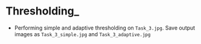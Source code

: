 # Thresholding_
- Performing simple and adaptive thresholding on `Task_3.jpg`. Save output images as `Task_3_simple.jpg` and `Task_3_adaptive.jpg`
